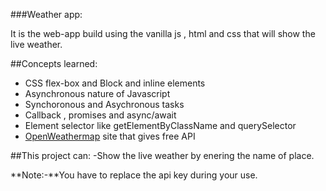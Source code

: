 ###Weather app:

It is the web-app build using the vanilla js , html and css that will show the live weather.

##Concepts learned:

- CSS flex-box and Block and inline elements
- Asynchronous nature of Javascript
- Synchoronous and Asychronous tasks
- Callback , promises and async/await
- Element selector like getElementByClassName and querySelector
- [OpenWeathermap](https://openweathermap.org/) site that gives free API

##This project can:
-Show the live weather by enering the name of place.

**Note:-**You have to replace the api key during your use.
